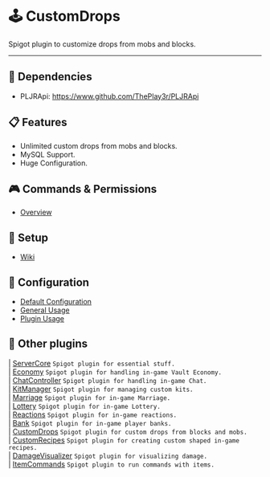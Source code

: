 # 🕹 CustomDrops
Spigot plugin to customize drops from mobs and blocks.

----

## 🔧 Dependencies
- PLJRApi: https://www.github.com/ThePlay3r/PLJRApi

## 📋 Features
- Unlimited custom drops from mobs and blocks.
- MySQL Support.
- Huge Configuration.

## 🎮 Commands & Permissions
- [Overview](https://github.com/ThePlay3r/CustomDrops/wiki/Commands-And-Permissions#overview)

## 🔎 Setup
- [Wiki](https://github.com/ThePlay3r/CustomDrops/wiki)

## 📁 Configuration
- [Default Configuration](https://github.com/ThePlay3r/CustomDrops/blob/master/src/main/resources/config.yml)
- [General Usage](https://github.com/ThePlay3r/PLJRApi/wiki#configuration)
- [Plugin Usage](https://github.com/ThePlay3r/CustomDrops/wiki/Configuration-Usage)

## 📌 Other plugins
| [ServerCore](https://github.com/ThePlay3r/ServerCore) `Spigot plugin for essential stuff.` <br>
| [Economy](https://github.com/ThePlay3r/Economy) `Spigot plugin for handling in-game Vault Economy.` <br>
| [ChatController](https://github.com/ThePlay3r/ChatController) `Spigot plugin for handling in-game Chat.` <br>
| [KitManager](https://github.com/ThePlay3r/KitManager) `Spigot plugin for managing custom kits.` <br>
| [Marriage](https://github.com/ThePlay3r/Marriage) `Spigot plugin for in-game Marriage.` <br>
| [Lottery](https://github.com/ThePlay3r/Lottery) `Spigot plugin for in-game Lottery.` <br>
| [Reactions](https://github.com/ThePlay3r/Reactions) `Spigot plugin for in-game reactions.` <br>
| [Bank](https://github.com/ThePlay3r/Bank) `Spigot plugin for in-game player banks.` <br>
| [CustomDrops](https://github.com/ThePlay3r/CustomDrops) `Spigot plugin for custom drops from blocks and mobs.` <br>
| [CustomRecipes](https://github.com/ThePlay3r/CustomRecipes) `Spigot plugin for creating custom shaped in-game recipes.` <br>
| [DamageVisualizer](https://github.com/ThePlay3r/DamageVisualizer) `Spigot plugin for visualizing damage.` <br>
| [ItemCommands](https://github.com/ThePlay3r/ItemCommands) `Spigot plugin to run commands with items.` <br>
